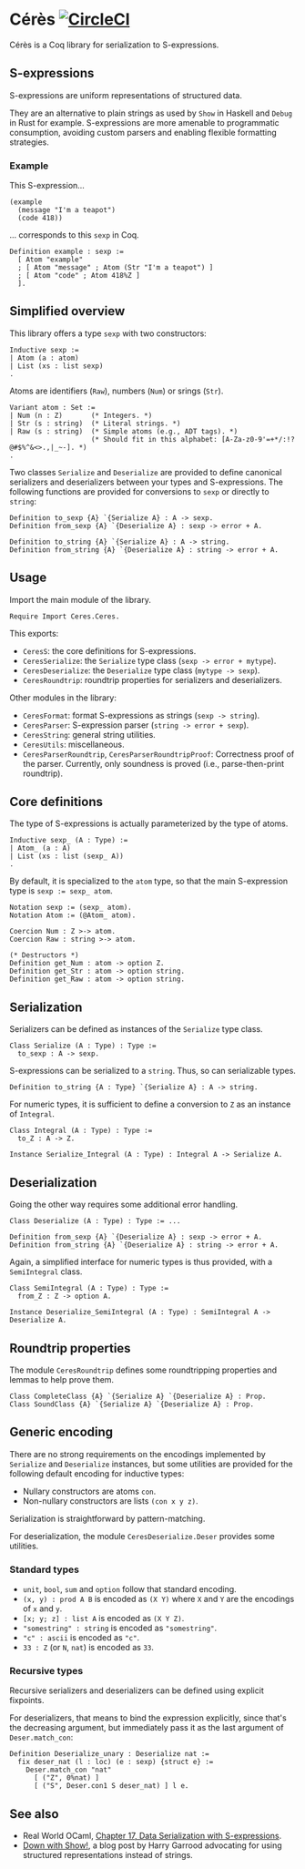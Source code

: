 # Cérès [![CircleCI](https://circleci.com/gh/Lysxia/coq-ceres.svg?style=shield)](https://circleci.com/gh/Lysxia/coq-ceres)

Cérès is a Coq library for serialization to S-expressions.

S-expressions
-------------

S-expressions are uniform representations of structured data.

They are an alternative to plain strings as used by `Show` in Haskell and
`Debug` in Rust for example.
S-expressions are more amenable to programmatic consumption, avoiding custom
parsers and enabling flexible formatting strategies.

### Example

This S-expression...

```
(example
  (message "I'm a teapot")
  (code 418))
```

... corresponds to this `sexp` in Coq.

```coq
Definition example : sexp :=
  [ Atom "example"
  ; [ Atom "message" ; Atom (Str "I'm a teapot") ]
  ; [ Atom "code" ; Atom 418%Z ]
  ].
```

Simplified overview
-------------------

This library offers a type `sexp` with two constructors:

```coq
Inductive sexp :=
| Atom (a : atom)
| List (xs : list sexp)
.
```

Atoms are identifiers (`Raw`), numbers (`Num`) or srings (`Str`).

```coq
Variant atom : Set :=
| Num (n : Z)       (* Integers. *)
| Str (s : string)  (* Literal strings. *)
| Raw (s : string)  (* Simple atoms (e.g., ADT tags). *)
                    (* Should fit in this alphabet: [A-Za-z0-9'=+*/:!?@#$%^&<>.,|_~-]. *)
.
```

Two classes `Serialize` and `Deserialize` are provided to define canonical
serializers and deserializers between your types and S-expressions.
The following functions are provided for conversions to `sexp` or directly to
`string`:

```coq
Definition to_sexp {A} `{Serialize A} : A -> sexp.
Definition from_sexp {A} `{Deserialize A} : sexp -> error + A.

Definition to_string {A} `{Serialize A} : A -> string.
Definition from_string {A} `{Deserialize A} : string -> error + A.
```
Usage
-----

Import the main module of the library.

```coq
Require Import Ceres.Ceres.
```

This exports:

- `CeresS`: the core definitions for S-expressions.
- `CeresSerialize`: the `Serialize` type class (`sexp -> error + mytype`).
- `CeresDeserialize`: the `Deserialize` type class (`mytype -> sexp`).
- `CeresRoundtrip`: roundtrip properties for serializers and deserializers.

Other modules in the library:

- `CeresFormat`: format S-expressions as strings (`sexp -> string`).
- `CeresParser`: S-expression parser (`string -> error + sexp`).
- `CeresString`: general string utilities.
- `CeresUtils`: miscellaneous.
- `CeresParserRoundtrip`, `CeresParserRoundtripProof`:
  Correctness proof of the parser. Currently, only soundness is proved
  (i.e., parse-then-print roundtrip).

Core definitions
----------------

The type of S-expressions is actually parameterized by the type of atoms.

```coq
Inductive sexp_ (A : Type) :=
| Atom_ (a : A)
| List (xs : list (sexp_ A))
.
```

By default, it is specialized to the `atom` type, so that the main S-expression type is
`sexp := sexp_ atom`.

```coq
Notation sexp := (sexp_ atom).
Notation Atom := (@Atom_ atom).

Coercion Num : Z >-> atom.
Coercion Raw : string >-> atom.

(* Destructors *)
Definition get_Num : atom -> option Z.
Definition get_Str : atom -> option string.
Definition get_Raw : atom -> option string.
```

Serialization
-------------

Serializers can be defined as instances of the `Serialize` type class.

```coq
Class Serialize (A : Type) : Type :=
  to_sexp : A -> sexp.
```

S-expressions can be serialized to a `string`. Thus, so can serializable types.

```coq
Definition to_string {A : Type} `{Serialize A} : A -> string.
```

For numeric types, it is sufficient to define a conversion to `Z` as an
instance of `Integral`.

```coq
Class Integral (A : Type) : Type :=
  to_Z : A -> Z.

Instance Serialize_Integral (A : Type) : Integral A -> Serialize A.
```

Deserialization
---------------

Going the other way requires some additional error handling.

```coq
Class Deserialize (A : Type) : Type := ...

Definition from_sexp {A} `{Deserialize A} : sexp -> error + A.
Definition from_string {A} `{Deserialize A} : string -> error + A.
```

Again, a simplified interface for numeric types is thus provided,
with a `SemiIntegral` class.

```coq
Class SemiIntegral (A : Type) : Type :=
  from_Z : Z -> option A.

Instance Deserialize_SemiIntegral (A : Type) : SemiIntegral A -> Deserialize A.
```

Roundtrip properties
--------------------

The module `CeresRoundtrip` defines some roundtripping properties
and lemmas to help prove them.

```coq
Class CompleteClass {A} `{Serialize A} `{Deserialize A} : Prop.
Class SoundClass {A} `{Serialize A} `{Deserialize A} : Prop.
```

Generic encoding
----------------

There are no strong requirements on the encodings implemented by `Serialize`
and `Deserialize` instances, but some utilities are provided for the following
default encoding for inductive types:

- Nullary constructors are atoms `con`.
- Non-nullary constructors are lists `(con x y z)`.

Serialization is straightforward by pattern-matching.

For deserialization, the module `CeresDeserialize.Deser` provides
some utilities.

### Standard types

- `unit`, `bool`, `sum` and `option` follow that standard encoding.
- `(x, y) : prod A B` is encoded as `(X Y)` where `X` and `Y` are the encodings of `x` and `y`.
- `[x; y; z] : list A` is encoded as `(X Y Z)`.
- `"somestring" : string` is encoded as `"somestring"`.
- `"c" : ascii` is encoded as `"c"`.
- `33 : Z` (or `N`, `nat`) is encoded as `33`.

### Recursive types

Recursive serializers and deserializers can be defined using explicit fixpoints.

For deserializers, that means to bind the expression explicitly, since that's
the decreasing argument, but immediately pass it as the last argument of
`Deser.match_con`:

```coq
Definition Deserialize_unary : Deserialize nat :=
  fix deser_nat (l : loc) (e : sexp) {struct e} :=
    Deser.match_con "nat"
      [ ("Z", 0%nat) ]
      [ ("S", Deser.con1 S deser_nat) ] l e.
```

See also
--------

- Real World OCaml, [Chapter 17, Data Serialization with
  S-expressions](https://v1.realworldocaml.org/v1/en/html/data-serialization-with-s-expressions.html).
- [Down with Show!](https://harry.garrood.me/blog/down-with-show-part-3/), a
  blog post by Harry Garrood advocating for using structured representations
  instead of strings.
